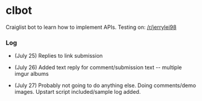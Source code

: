 # clbot
Craiglist bot to learn how to implement APIs. Testing on: [/r/jerrylei98](https://reddit.com/r/jerrylei98)

### Log

- (July 25) Replies to link submission

- (July 26) Added text reply for comment/submission text -- multiple imgur albums

- (July 27) Probably not going to do anything else. Doing comments/demo images. Upstart script included/sample log added. 
